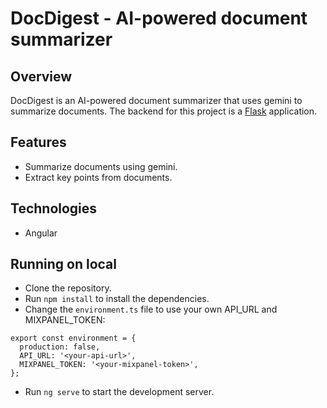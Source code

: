 # DocDigest - AI-powered document summarizer

## Overview

DocDigest is an AI-powered document summarizer that uses gemini to summarize documents. The backend for this project is a [Flask](https://github.com/suyashpatil78/docdigest-backend) application.

## Features

- Summarize documents using gemini.
- Extract key points from documents.

## Technologies

- Angular

## Running on local

- Clone the repository.
- Run `npm install` to install the dependencies.
- Change the `environment.ts` file to use your own API_URL and MIXPANEL_TOKEN:

```
export const environment = {
  production: false,
  API_URL: '<your-api-url>',
  MIXPANEL_TOKEN: '<your-mixpanel-token>',
};
```

- Run `ng serve` to start the development server.

